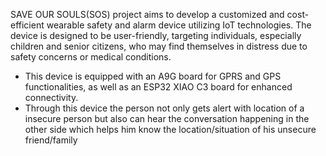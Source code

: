 SAVE OUR SOULS(SOS) project aims to develop a customized and cost-efficient wearable safety and alarm device utilizing IoT
technologies. The device is designed to be user-friendly, targeting individuals, especially children and senior
citizens, who may find themselves in distress due to safety concerns or medical conditions.
* This device is equipped with an A9G board for GPRS and GPS functionalities, as well as an ESP32 XIAO C3
board for enhanced connectivity.
* Through this device the person not only gets alert with location of a insecure person but also can hear the
conversation happening in the other side which helps him know the location/situation of his unsecure friend/family
